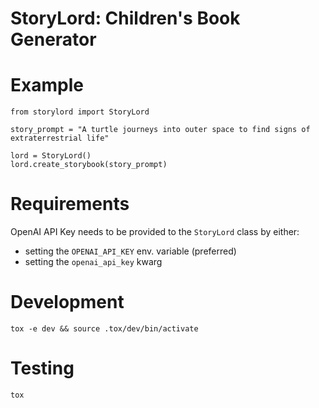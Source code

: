 # StoryLord: Children's Book Generator

# Example
```
from storylord import StoryLord

story_prompt = "A turtle journeys into outer space to find signs of extraterrestrial life"
    
lord = StoryLord()
lord.create_storybook(story_prompt)
```

# Requirements
OpenAI API Key needs to be provided to the `StoryLord` class by either:
- setting the `OPENAI_API_KEY` env. variable (preferred)
- setting the `openai_api_key` kwarg 

# Development
`tox -e dev && source .tox/dev/bin/activate`

# Testing
`tox`